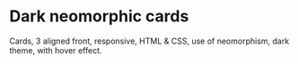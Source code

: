 # Dark neomorphic cards

Cards, 3 aligned front, responsive, HTML &amp; CSS, use of neomorphism, dark theme, with hover effect.

